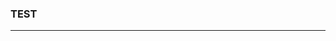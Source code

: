 ### TEST
---
<img align='right' alt='' src='https://media1.giphy.com/media/8P1oO2JbrZK2uSYnL6/giphy.gif'></img>